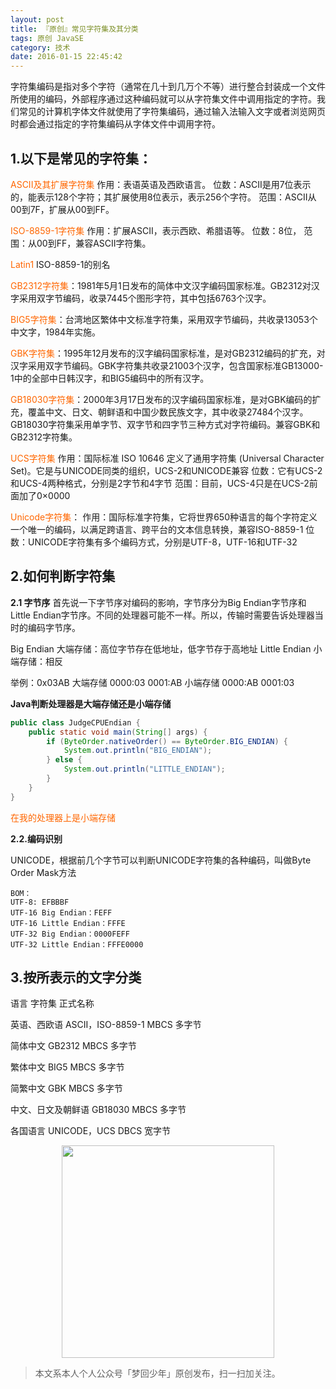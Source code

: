 ```yaml
---
layout: post
title: 『原创』常见字符集及其分类
tags: 原创 JavaSE
category: 技术
date: 2016-01-15 22:45:42
---
```


字符集编码是指对多个字符（通常在几十到几万个不等）进行整合封装成一个文件所使用的编码，外部程序通过这种编码就可以从字符集文件中调用指定的字符。我们常见的计算机字体文件就使用了字符集编码，通过输入法输入文字或者浏览网页时都会通过指定的字符集编码从字体文件中调用字符。

## 1.以下是常见的字符集：

<span style="color: #ff6600;">ASCII及其扩展字符集</span>
作用：表语英语及西欧语言。 位数：ASCII是用7位表示的，能表示128个字符；其扩展使用8位表示，表示256个字符。 范围：ASCII从00到7F，扩展从00到FF。

<span style="color: #ff6600;">ISO-8859-1字符集</span>
作用：扩展ASCII，表示西欧、希腊语等。
位数：8位，
范围：从00到FF，兼容ASCII字符集。

<span style="color: #ff6600;">Latin1</span> ISO-8859-1的别名

<span style="color: #ff6600;">GB2312字符集</span>：1981年5月1日发布的简体中文汉字编码国家标准。GB2312对汉字采用双字节编码，收录7445个图形字符，其中包括6763个汉字。

<span style="color: #ff6600;">BIG5字符集</span>：台湾地区繁体中文标准字符集，采用双字节编码，共收录13053个中文字，1984年实施。

<span style="color: #ff6600;">GBK字符集</span>：1995年12月发布的汉字编码国家标准，是对GB2312编码的扩充，对汉字采用双字节编码。GBK字符集共收录21003个汉字，包含国家标准GB13000-1中的全部中日韩汉字，和BIG5编码中的所有汉字。

<span style="color: #ff6600;">GB18030字符集</span>：2000年3月17日发布的汉字编码国家标准，是对GBK编码的扩充，覆盖中文、日文、朝鲜语和中国少数民族文字，其中收录27484个汉字。GB18030字符集采用单字节、双字节和四字节三种方式对字符编码。兼容GBK和GB2312字符集。

<span style="color: #ff6600;">UCS字符集</span>
作用：国际标准 ISO 10646 定义了通用字符集 (Universal Character Set)。它是与UNICODE同类的组织，UCS-2和UNICODE兼容
位数：它有UCS-2和UCS-4两种格式，分别是2字节和4字节
范围：目前，UCS-4只是在UCS-2前面加了0×0000

<span style="color: #ff6600;">Unicode字符集</span>：
作用：国际标准字符集，它将世界650种语言的每个字符定义一个唯一的编码，以满足跨语言、跨平台的文本信息转换，兼容ISO-8859-1
位数：UNICODE字符集有多个编码方式，分别是UTF-8，UTF-16和UTF-32

## 2.如何判断字符集

**2.1 字节序**
首先说一下字节序对编码的影响，字节序分为Big Endian字节序和Little Endian字节序。不同的处理器可能不一样。所以，传输时需要告诉处理器当时的编码字节序。

Big Endian 大端存储：高位字节存在低地址，低字节存于高地址
Little Endian 小端存储：相反

举例：0x03AB
大端存储 0000:03 0001:AB
小端存储 0000:AB 0001:03

**Java判断处理器是大端存储还是小端存储**

```java
public class JudgeCPUEndian {
    public static void main(String[] args) {
        if (ByteOrder.nativeOrder() == ByteOrder.BIG_ENDIAN) {
            System.out.println("BIG_ENDIAN");
        } else {
            System.out.println("LITTLE_ENDIAN");
        }
    }
}
```

<span style="color: #ff6600;">在我的处理器上是小端存储</span>

**2.2.编码识别**

UNICODE，根据前几个字节可以判断UNICODE字符集的各种编码，叫做Byte Order Mask方法

```
BOM：
UTF-8: EFBBBF
UTF-16 Big Endian：FEFF
UTF-16 Little Endian：FFFE
UTF-32 Big Endian：0000FEFF
UTF-32 Little Endian：FFFE0000
```

## 3.按所表示的文字分类

语言 字符集 正式名称

英语、西欧语 ASCII，ISO-8859-1 MBCS 多字节

简体中文 GB2312 MBCS 多字节

繁体中文 BIG5 MBCS 多字节

简繁中文 GBK MBCS 多字节

中文、日文及朝鲜语 GB18030 MBCS 多字节

各国语言 UNICODE，UCS DBCS 宽字节

<div align="center">
<img src="https://chucheng92.github.io/assets/img/qrcode.png" width="340" height="340" />
</div>

> 本文系本人个人公众号「梦回少年」原创发布，扫一扫加关注。